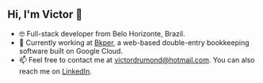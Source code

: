 ## Hi, I'm Victor 👋

* 🤓 Full-stack developer from Belo Horizonte, Brazil.
* 💼 Currently working at [Bkper](https://bkper.com), a web-based double-entry bookkeeping software built on Google Cloud.
* 📫 Feel free to contact me at victordrumond@hotmail.com. You can also reach me on [LinkedIn](https://www.linkedin.com/in/victordmds/).
